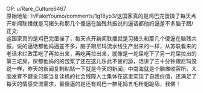 
OP: u/Rare_Culture6467  
原始地址: /r/FakeYoumo/comments/1g18yp3/这国家真的是鸡巴完蛋操了每天点开新闻联播就是习猪头和那几个傻逼在脑残共振说的逼话都他妈逼差不多脑子跟/  
正文:  
这国家真的是鸡巴完蛋操了，每天点开新闻联播就是习猪头和那几个傻逼在脑残共振，说的逼话都他妈逼差不多，脑子跟尼玛流水线生产出来的一样，从苏联看来的老话术烂政策吃了再拉出来，再吃再拉出来，就像是一坨屎吃下了另一坨屎拉出的第三坨屎，屎都他妈的的包浆了还在这儿乐此不疲的舔，话讲了三十分钟跟尼玛没说一样，昨天的新闻复制粘贴一下就是今天的新闻。中南海就是个脑瘫收容所，大脑发育不健全只能当复读机的社会残障人士集体在这里实现了自我价值，还满足了每天的情感交流需求，最傻逼的是还有鸡巴一群死妈五毛粉蛆跪舔，我佛！  

